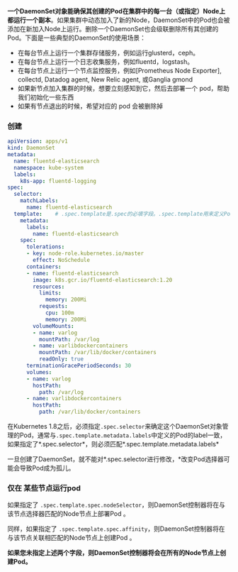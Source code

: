 **一个DaemonSet对象能确保其创建的Pod在集群中的每一台（或指定）Node上都运行一个副本**。如果集群中动态加入了新的Node，DaemonSet中的Pod也会被添加在新加入Node上运行。删除一个DaemonSet也会级联删除所有其创建的Pod。下面是一些典型的DaemonSet的使用场景：

- 在每台节点上运行一个集群存储服务，例如运行glusterd，ceph。
- 在每台节点上运行一个日志收集服务，例如fluentd，logstash。
- 在每台节点上运行一个节点监控服务，例如[Prometheus Node Exporter], collectd, Datadog agent, New Relic agent, 或Ganglia gmond
- 如果新节点加入集群的时候，想要立刻感知到它，然后去部署一个 pod，帮助我们初始化一些东西
- 如果有节点退出的时候，希望对应的 pod 会被删除掉



### 创建

``` yaml
apiVersion: apps/v1
kind: DaemonSet
metadata:
  name: fluentd-elasticsearch
  namespace: kube-system
  labels:
    k8s-app: fluentd-logging
spec:
  selector:
    matchLabels:
      name: fluentd-elasticsearch
  template:    # .spec.template是.spec的必填字段。.spec.template用来定义Pod模板。
    metadata:
      labels:
        name: fluentd-elasticsearch
    spec:
      tolerations:
      - key: node-role.kubernetes.io/master
        effect: NoSchedule
      containers:
      - name: fluentd-elasticsearch
        image: k8s.gcr.io/fluentd-elasticsearch:1.20
        resources:
          limits:
            memory: 200Mi
          requests:
            cpu: 100m
            memory: 200Mi
        volumeMounts:
        - name: varlog
          mountPath: /var/log
        - name: varlibdockercontainers
          mountPath: /var/lib/docker/containers
          readOnly: true
      terminationGracePeriodSeconds: 30
      volumes:
      - name: varlog
        hostPath:
          path: /var/log
      - name: varlibdockercontainers
        hostPath:
          path: /var/lib/docker/containers
```

在Kubernetes 1.8之后，必须指定`.spec.selector`来确定这个DaemonSet对象管理的Pod，通常与`.spec.template.metadata.labels`中定义的Pod的label一致， 如果指定了*.spec.selector*，则必须匹配*.spec.template.metadata.labels*

一旦创建了DaemonSet，就不能对*.spec.selector进行修改，*改变Pod选择器可能会导致Pod成为孤儿。



### 仅在 某些节点运行pod

如果指定了 `.spec.template.spec.nodeSelector`，则DaemonSet控制器将在与该节点选择器匹配的Node节点上部署Pod 。

同样，如果指定了 `.spec.template.spec.affinity`，则DaemonSet控制器将在与该节点关联相匹配的Node节点上创建Pod 。

**如果您未指定上述两个字段，则DaemonSet控制器将会在所有的Node节点上创建Pod。**